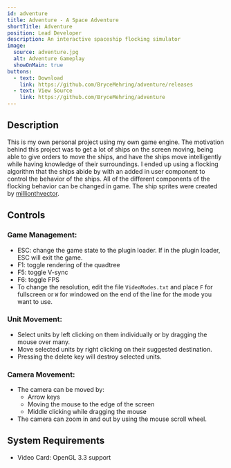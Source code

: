 ```yaml
---
id: adventure
title: Adventure - A Space Adventure
shortTitle: Adventure
position: Lead Developer
description: An interactive spaceship flocking simulator
image:
  source: adventure.jpg
  alt: Adventure Gameplay
  showOnMain: true
buttons: 
  - text: Download
    link: https://github.com/BryceMehring/adventure/releases
  - text: View Source
    link: https://github.com/BryceMehring/adventure
---
```


## Description

This is my own personal project using my own game engine. The motivation behind this project was to get a lot of ships on the screen moving, being able to give orders to move the ships, and have the ships move intelligently while having knowledge of their surroundings. I ended up using a flocking algorithm that the ships abide by with an added in user component to control the behavior of the ships. All of the different components of the flocking behavior can be changed in game. The ship sprites were created by [millionthvector](http://millionthvector.blogspot.com/p/free-sprites.html).

## Controls

### Game Management:

- ESC: change the game state to the plugin loader. If in the plugin loader, ESC will exit the game.
- F1: toggle rendering of the quadtree
- F5: toggle V-sync
- F6: toggle FPS
- To change the resolution, edit the file `VideoModes.txt` and place `F` for fullscreen or `W` for windowed on the end of the line for the mode you want to use.

### Unit Movement:

- Select units by left clicking on them individually or by dragging the mouse over many.
- Move selected units by right clicking on their suggested destination.
- Pressing the delete key will destroy selected units.

### Camera Movement:

- The camera can be moved by:
  - Arrow keys
  - Moving the mouse to the edge of the screen
  - Middle clicking while dragging the mouse
- The camera can zoom in and out by using the mouse scroll wheel.

## System Requirements

- Video Card: OpenGL 3.3 support
